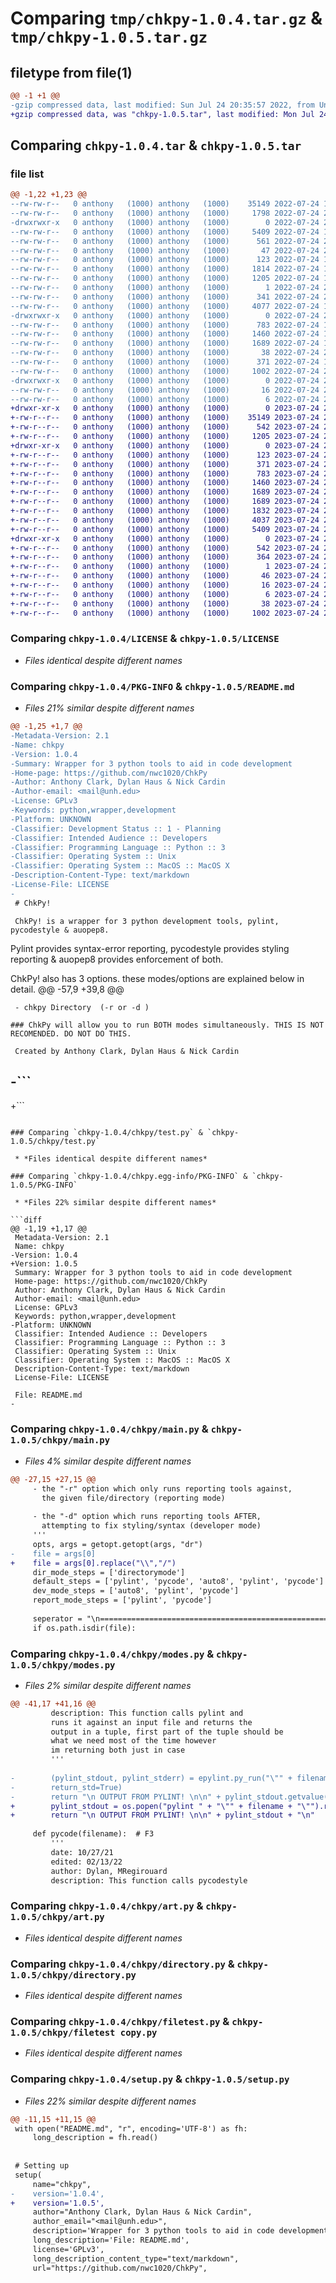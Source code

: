 # Comparing `tmp/chkpy-1.0.4.tar.gz` & `tmp/chkpy-1.0.5.tar.gz`

## filetype from file(1)

```diff
@@ -1 +1 @@
-gzip compressed data, last modified: Sun Jul 24 20:35:57 2022, from Unix
+gzip compressed data, was "chkpy-1.0.5.tar", last modified: Mon Jul 24 20:29:45 2023, max compression
```

## Comparing `chkpy-1.0.4.tar` & `chkpy-1.0.5.tar`

### file list

```diff
@@ -1,22 +1,23 @@
--rw-rw-r--   0 anthony   (1000) anthony   (1000)    35149 2022-07-24 19:18:06.000000 chkpy-1.0.4/LICENSE
--rw-rw-r--   0 anthony   (1000) anthony   (1000)     1798 2022-07-24 20:35:41.000000 chkpy-1.0.4/PKG-INFO
-drwxrwxr-x   0 anthony   (1000) anthony   (1000)        0 2022-07-24 20:33:56.000000 chkpy-1.0.4/chkpy/
--rw-rw-r--   0 anthony   (1000) anthony   (1000)     5409 2022-07-24 19:18:06.000000 chkpy-1.0.4/chkpy/test.py
--rw-rw-r--   0 anthony   (1000) anthony   (1000)      561 2022-07-24 20:33:56.000000 chkpy-1.0.4/chkpy.egg-info/PKG-INFO
--rw-rw-r--   0 anthony   (1000) anthony   (1000)       47 2022-07-24 20:33:56.000000 chkpy-1.0.4/chkpy.egg-info/entry_points.txt
--rw-rw-r--   0 anthony   (1000) anthony   (1000)      123 2022-07-24 19:18:06.000000 chkpy-1.0.4/chkpy/__init__.py
--rw-rw-r--   0 anthony   (1000) anthony   (1000)     1814 2022-07-24 19:18:06.000000 chkpy-1.0.4/chkpy/main.py
--rw-rw-r--   0 anthony   (1000) anthony   (1000)     1205 2022-07-24 19:18:06.000000 chkpy-1.0.4/README.md
--rw-rw-r--   0 anthony   (1000) anthony   (1000)        1 2022-07-24 20:33:56.000000 chkpy-1.0.4/chkpy.egg-info/dependency_links.txt
--rw-rw-r--   0 anthony   (1000) anthony   (1000)      341 2022-07-24 20:33:56.000000 chkpy-1.0.4/chkpy.egg-info/SOURCES.txt
--rw-rw-r--   0 anthony   (1000) anthony   (1000)     4077 2022-07-24 19:18:06.000000 chkpy-1.0.4/chkpy/modes.py
-drwxrwxr-x   0 anthony   (1000) anthony   (1000)        0 2022-07-24 20:33:56.000000 chkpy-1.0.4/chkpy.egg-info/
--rw-rw-r--   0 anthony   (1000) anthony   (1000)      783 2022-07-24 19:18:06.000000 chkpy-1.0.4/chkpy/art.py
--rw-rw-r--   0 anthony   (1000) anthony   (1000)     1460 2022-07-24 19:18:06.000000 chkpy-1.0.4/chkpy/directory.py
--rw-rw-r--   0 anthony   (1000) anthony   (1000)     1689 2022-07-24 19:18:06.000000 chkpy-1.0.4/chkpy/filetest.py
--rw-rw-r--   0 anthony   (1000) anthony   (1000)       38 2022-07-24 20:33:56.000000 chkpy-1.0.4/setup.cfg
--rw-rw-r--   0 anthony   (1000) anthony   (1000)      371 2022-07-24 19:18:06.000000 chkpy-1.0.4/chkpy/__main__.py
--rw-rw-r--   0 anthony   (1000) anthony   (1000)     1002 2022-07-24 20:33:43.000000 chkpy-1.0.4/setup.py
-drwxrwxr-x   0 anthony   (1000) anthony   (1000)        0 2022-07-24 20:35:41.000000 chkpy-1.0.4/
--rw-rw-r--   0 anthony   (1000) anthony   (1000)       16 2022-07-24 20:33:56.000000 chkpy-1.0.4/chkpy.egg-info/requires.txt
--rw-rw-r--   0 anthony   (1000) anthony   (1000)        6 2022-07-24 20:33:56.000000 chkpy-1.0.4/chkpy.egg-info/top_level.txt
+drwxr-xr-x   0 anthony   (1000) anthony   (1000)        0 2023-07-24 20:29:45.994937 chkpy-1.0.5/
+-rw-r--r--   0 anthony   (1000) anthony   (1000)    35149 2023-07-24 20:23:18.000000 chkpy-1.0.5/LICENSE
+-rw-r--r--   0 anthony   (1000) anthony   (1000)      542 2023-07-24 20:29:45.994937 chkpy-1.0.5/PKG-INFO
+-rw-r--r--   0 anthony   (1000) anthony   (1000)     1205 2023-07-24 20:23:18.000000 chkpy-1.0.5/README.md
+drwxr-xr-x   0 anthony   (1000) anthony   (1000)        0 2023-07-24 20:29:45.993937 chkpy-1.0.5/chkpy/
+-rw-r--r--   0 anthony   (1000) anthony   (1000)      123 2023-07-24 20:23:18.000000 chkpy-1.0.5/chkpy/__init__.py
+-rw-r--r--   0 anthony   (1000) anthony   (1000)      371 2023-07-24 20:23:18.000000 chkpy-1.0.5/chkpy/__main__.py
+-rw-r--r--   0 anthony   (1000) anthony   (1000)      783 2023-07-24 20:23:18.000000 chkpy-1.0.5/chkpy/art.py
+-rw-r--r--   0 anthony   (1000) anthony   (1000)     1460 2023-07-24 20:23:18.000000 chkpy-1.0.5/chkpy/directory.py
+-rw-r--r--   0 anthony   (1000) anthony   (1000)     1689 2023-07-24 20:23:18.000000 chkpy-1.0.5/chkpy/filetest copy.py
+-rw-r--r--   0 anthony   (1000) anthony   (1000)     1689 2023-07-24 20:23:18.000000 chkpy-1.0.5/chkpy/filetest.py
+-rw-r--r--   0 anthony   (1000) anthony   (1000)     1832 2023-07-24 20:23:18.000000 chkpy-1.0.5/chkpy/main.py
+-rw-r--r--   0 anthony   (1000) anthony   (1000)     4037 2023-07-24 20:23:18.000000 chkpy-1.0.5/chkpy/modes.py
+-rw-r--r--   0 anthony   (1000) anthony   (1000)     5409 2023-07-24 20:23:18.000000 chkpy-1.0.5/chkpy/test.py
+drwxr-xr-x   0 anthony   (1000) anthony   (1000)        0 2023-07-24 20:29:45.994937 chkpy-1.0.5/chkpy.egg-info/
+-rw-r--r--   0 anthony   (1000) anthony   (1000)      542 2023-07-24 20:29:45.000000 chkpy-1.0.5/chkpy.egg-info/PKG-INFO
+-rw-r--r--   0 anthony   (1000) anthony   (1000)      364 2023-07-24 20:29:45.000000 chkpy-1.0.5/chkpy.egg-info/SOURCES.txt
+-rw-r--r--   0 anthony   (1000) anthony   (1000)        1 2023-07-24 20:29:45.000000 chkpy-1.0.5/chkpy.egg-info/dependency_links.txt
+-rw-r--r--   0 anthony   (1000) anthony   (1000)       46 2023-07-24 20:29:45.000000 chkpy-1.0.5/chkpy.egg-info/entry_points.txt
+-rw-r--r--   0 anthony   (1000) anthony   (1000)       16 2023-07-24 20:29:45.000000 chkpy-1.0.5/chkpy.egg-info/requires.txt
+-rw-r--r--   0 anthony   (1000) anthony   (1000)        6 2023-07-24 20:29:45.000000 chkpy-1.0.5/chkpy.egg-info/top_level.txt
+-rw-r--r--   0 anthony   (1000) anthony   (1000)       38 2023-07-24 20:29:45.994937 chkpy-1.0.5/setup.cfg
+-rw-r--r--   0 anthony   (1000) anthony   (1000)     1002 2023-07-24 20:24:05.000000 chkpy-1.0.5/setup.py
```

### Comparing `chkpy-1.0.4/LICENSE` & `chkpy-1.0.5/LICENSE`

 * *Files identical despite different names*

### Comparing `chkpy-1.0.4/PKG-INFO` & `chkpy-1.0.5/README.md`

 * *Files 21% similar despite different names*

```diff
@@ -1,25 +1,7 @@
-Metadata-Version: 2.1
-Name: chkpy
-Version: 1.0.4
-Summary: Wrapper for 3 python tools to aid in code development
-Home-page: https://github.com/nwc1020/ChkPy
-Author: Anthony Clark, Dylan Haus & Nick Cardin
-Author-email: <mail@unh.edu>
-License: GPLv3
-Keywords: python,wrapper,development
-Platform: UNKNOWN
-Classifier: Development Status :: 1 - Planning
-Classifier: Intended Audience :: Developers
-Classifier: Programming Language :: Python :: 3
-Classifier: Operating System :: Unix
-Classifier: Operating System :: MacOS :: MacOS X
-Description-Content-Type: text/markdown
-License-File: LICENSE
-
 # ChkPy!
  ```
     ChkPy! is a wrapper for 3 python development tools, pylint, pycodestyle & auopep8.
 
 Pylint provides syntax-error reporting, pycodestyle provides styling reporting & auopep8 provides enforcement of both.
 
 ChkPy! also has 3 options. these modes/options are explained below in detail.
@@ -57,9 +39,8 @@
 
     - chkpy Directory  (-r or -d )
 ```
 ### ChkPy will allow you to run BOTH modes simultaneously. THIS IS NOT RECOMENDED. DO NOT DO THIS.
 ```
 
     Created by Anthony Clark, Dylan Haus & Nick Cardin
-```
-
+```
```

### Comparing `chkpy-1.0.4/chkpy/test.py` & `chkpy-1.0.5/chkpy/test.py`

 * *Files identical despite different names*

### Comparing `chkpy-1.0.4/chkpy.egg-info/PKG-INFO` & `chkpy-1.0.5/PKG-INFO`

 * *Files 22% similar despite different names*

```diff
@@ -1,19 +1,17 @@
 Metadata-Version: 2.1
 Name: chkpy
-Version: 1.0.4
+Version: 1.0.5
 Summary: Wrapper for 3 python tools to aid in code development
 Home-page: https://github.com/nwc1020/ChkPy
 Author: Anthony Clark, Dylan Haus & Nick Cardin
 Author-email: <mail@unh.edu>
 License: GPLv3
 Keywords: python,wrapper,development
-Platform: UNKNOWN
 Classifier: Intended Audience :: Developers
 Classifier: Programming Language :: Python :: 3
 Classifier: Operating System :: Unix
 Classifier: Operating System :: MacOS :: MacOS X
 Description-Content-Type: text/markdown
 License-File: LICENSE
 
 File: README.md
-
```

### Comparing `chkpy-1.0.4/chkpy/main.py` & `chkpy-1.0.5/chkpy/main.py`

 * *Files 4% similar despite different names*

```diff
@@ -27,15 +27,15 @@
     - the "-r" option which only runs reporting tools against,
       the given file/directory (reporting mode)
 
     - the "-d" option which runs reporting tools AFTER,
       attempting to fix styling/syntax (developer mode)
     '''
     opts, args = getopt.getopt(args, "dr")
-    file = args[0]
+    file = args[0].replace("\\","/")
     dir_mode_steps = ['directorymode']
     default_steps = ['pylint', 'pycode', 'auto8', 'pylint', 'pycode']
     dev_mode_steps = ['auto8', 'pylint', 'pycode']
     report_mode_steps = ['pylint', 'pycode']
 
     seperator = "\n=====================================================================\n"
     if os.path.isdir(file):
```

### Comparing `chkpy-1.0.4/chkpy/modes.py` & `chkpy-1.0.5/chkpy/modes.py`

 * *Files 2% similar despite different names*

```diff
@@ -41,17 +41,16 @@
         description: This function calls pylint and
         runs it against an input file and returns the
         output in a tuple, first part of the tuple should be
         what we need most of the time however
         im returning both just in case
         '''
 
-        (pylint_stdout, pylint_stderr) = epylint.py_run("\"" + filename + "\"",
-        return_std=True)
-        return "\n OUTPUT FROM PYLINT! \n\n" + pylint_stdout.getvalue() + "\n"
+        pylint_stdout = os.popen("pylint " + "\"" + filename + "\"").read()
+        return "\n OUTPUT FROM PYLINT! \n\n" + pylint_stdout + "\n"
 
     def pycode(filename):  # F3
         '''
         date: 10/27/21
         edited: 02/13/22
         author: Dylan, MRegirouard
         description: This function calls pycodestyle
```

### Comparing `chkpy-1.0.4/chkpy/art.py` & `chkpy-1.0.5/chkpy/art.py`

 * *Files identical despite different names*

### Comparing `chkpy-1.0.4/chkpy/directory.py` & `chkpy-1.0.5/chkpy/directory.py`

 * *Files identical despite different names*

### Comparing `chkpy-1.0.4/chkpy/filetest.py` & `chkpy-1.0.5/chkpy/filetest copy.py`

 * *Files identical despite different names*

### Comparing `chkpy-1.0.4/setup.py` & `chkpy-1.0.5/setup.py`

 * *Files 22% similar despite different names*

```diff
@@ -11,15 +11,15 @@
 with open("README.md", "r", encoding='UTF-8') as fh:
     long_description = fh.read()
 
 
 # Setting up
 setup(
     name="chkpy",
-    version='1.0.4',
+    version='1.0.5',
     author="Anthony Clark, Dylan Haus & Nick Cardin",
     author_email="<mail@unh.edu>",
     description='Wrapper for 3 python tools to aid in code development',
     long_description='File: README.md',
     license='GPLv3',
     long_description_content_type="text/markdown",
     url="https://github.com/nwc1020/ChkPy",
```

